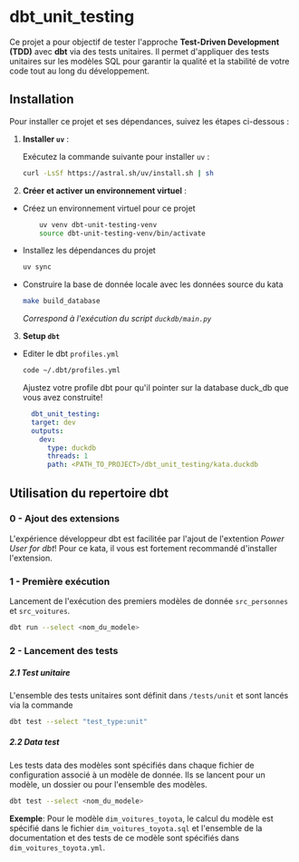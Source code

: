 # dbt_unit_testing

Ce projet a pour objectif de tester l'approche **Test-Driven Development (TDD)** avec **dbt** via des tests unitaires. Il permet d'appliquer des tests unitaires sur les modèles SQL pour garantir la qualité et la stabilité de votre code tout au long du développement.

## Installation

Pour installer ce projet et ses dépendances, suivez les étapes ci-dessous :

1. **Installer `uv`** :
   
   Exécutez la commande suivante pour installer `uv` :

    ```bash
    curl -LsSf https://astral.sh/uv/install.sh | sh
    ```

2. **Créer et activer un environnement virtuel** :

- Créez un environnement virtuel pour ce projet

  ```bash
      uv venv dbt-unit-testing-venv
      source dbt-unit-testing-venv/bin/activate
  ```

- Installez les dépendances du projet 

    ```bash
    uv sync
    ```

- Construire la base de donnée locale avec les données source du kata 
    ```bash
    make build_database
    ```

  *Correspond à l'exécution du script `duckdb/main.py`*


3. **Setup `dbt`**

- Editer le dbt `profiles.yml`

  ```bash
  code ~/.dbt/profiles.yml
  ```

  Ajustez votre profile dbt pour qu'il pointer sur la database duck_db que vous avez construite! 

    ```yml
      dbt_unit_testing:
      target: dev
      outputs:
        dev:
          type: duckdb
          threads: 1
          path: <PATH_TO_PROJECT>/dbt_unit_testing/kata.duckdb
    ```

## Utilisation du repertoire dbt

### 0 - Ajout des extensions 

L'expérience développeur dbt est facilitée par l'ajout de l'extention *Power User for dbt*! 
Pour ce kata, il vous est fortement recommandé d'installer l'extension.

### 1 - Première exécution 

Lancement de l'exécution des premiers modèles de donnée `src_personnes` et `src_voitures`.
```bash
dbt run --select <nom_du_modele>
```

### 2 - Lancement des tests 

##### 2.1 Test unitaire  

L'ensemble des tests unitaires sont définit dans `/tests/unit` et sont lancés via la commande 
```bash
dbt test --select "test_type:unit"
```


##### 2.2 Data test

Les tests data des modèles sont spécifiés dans chaque fichier de configuration associé à un modèle de donnée. Ils se lancent pour un modèle, un dossier ou pour l'ensemble des modèles. 

```bash
dbt test --select <nom_du_modele>
```

**Exemple**:
  Pour le modèle `dim_voitures_toyota`, le calcul du modèle est spécifié dans le fichier `dim_voitures_toyota.sql` et l'ensemble de la documentation et des tests de ce modèle sont spécifiés dans `dim_voitures_toyota.yml`. 